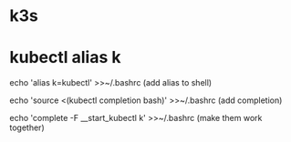 # k3s


# kubectl alias k 

  echo 'alias k=kubectl' >>~/.bashrc (add alias to shell)

  echo 'source <(kubectl completion bash)' >>~/.bashrc (add completion)

  echo 'complete -F __start_kubectl k' >>~/.bashrc (make them work together)
